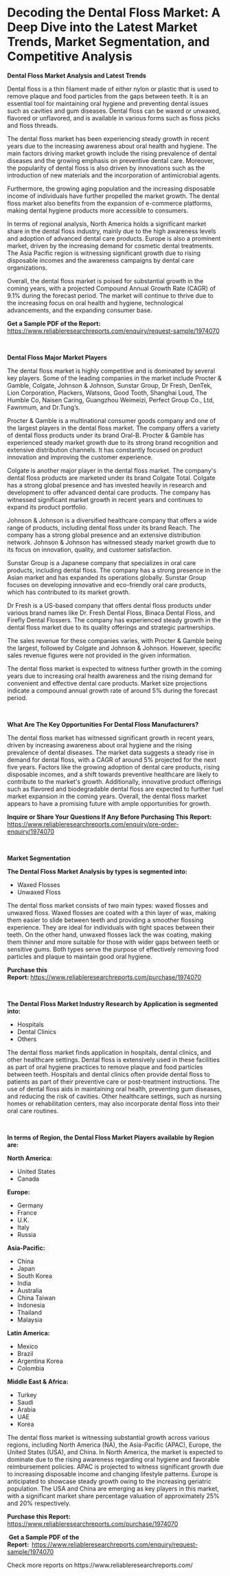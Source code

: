 <p><h1>Decoding the Dental Floss Market: A Deep Dive into the Latest Market Trends, Market Segmentation, and Competitive Analysis</h1></p><p><strong>Dental Floss Market Analysis and Latest Trends</strong></p>
<p><p>Dental floss is a thin filament made of either nylon or plastic that is used to remove plaque and food particles from the gaps between teeth. It is an essential tool for maintaining oral hygiene and preventing dental issues such as cavities and gum diseases. Dental floss can be waxed or unwaxed, flavored or unflavored, and is available in various forms such as floss picks and floss threads.</p><p>The dental floss market has been experiencing steady growth in recent years due to the increasing awareness about oral health and hygiene. The main factors driving market growth include the rising prevalence of dental diseases and the growing emphasis on preventive dental care. Moreover, the popularity of dental floss is also driven by innovations such as the introduction of new materials and the incorporation of antimicrobial agents.</p><p>Furthermore, the growing aging population and the increasing disposable income of individuals have further propelled the market growth. The dental floss market also benefits from the expansion of e-commerce platforms, making dental hygiene products more accessible to consumers.</p><p>In terms of regional analysis, North America holds a significant market share in the dental floss industry, mainly due to the high awareness levels and adoption of advanced dental care products. Europe is also a prominent market, driven by the increasing demand for cosmetic dental treatments. The Asia Pacific region is witnessing significant growth due to rising disposable incomes and the awareness campaigns by dental care organizations.</p><p>Overall, the dental floss market is poised for substantial growth in the coming years, with a projected Compound Annual Growth Rate (CAGR) of 9.1% during the forecast period. The market will continue to thrive due to the increasing focus on oral health and hygiene, technological advancements, and the expanding consumer base.</p></p>
<p><strong>Get a Sample PDF of the Report:&nbsp;</strong> <a href="https://www.reliableresearchreports.com/enquiry/request-sample/1974070">https://www.reliableresearchreports.com/enquiry/request-sample/1974070</a></p>
<p>&nbsp;</p>
<p><strong>Dental Floss Major Market Players</strong></p>
<p><p>The dental floss market is highly competitive and is dominated by several key players. Some of the leading companies in the market include Procter & Gamble, Colgate, Johnson & Johnson, Sunstar Group, Dr Fresh, DenTek, Lion Corporation, Plackers, Watsons, Good Tooth, Shanghai Loud, The Humble Co, Naisen Caring, Guangzhou Weimeizi, Perfect Group Co., Ltd, Fawnmum, and Dr.Tung’s.</p><p>Procter & Gamble is a multinational consumer goods company and one of the largest players in the dental floss market. The company offers a variety of dental floss products under its brand Oral-B. Procter & Gamble has experienced steady market growth due to its strong brand recognition and extensive distribution channels. It has constantly focused on product innovation and improving the customer experience.</p><p>Colgate is another major player in the dental floss market. The company's dental floss products are marketed under its brand Colgate Total. Colgate has a strong global presence and has invested heavily in research and development to offer advanced dental care products. The company has witnessed significant market growth in recent years and continues to expand its product portfolio.</p><p>Johnson & Johnson is a diversified healthcare company that offers a wide range of products, including dental floss under its brand Reach. The company has a strong global presence and an extensive distribution network. Johnson & Johnson has witnessed steady market growth due to its focus on innovation, quality, and customer satisfaction.</p><p>Sunstar Group is a Japanese company that specializes in oral care products, including dental floss. The company has a strong presence in the Asian market and has expanded its operations globally. Sunstar Group focuses on developing innovative and eco-friendly oral care products, which has contributed to its market growth.</p><p>Dr Fresh is a US-based company that offers dental floss products under various brand names like Dr. Fresh Dental Floss, Binaca Dental Floss, and Firefly Dental Flossers. The company has experienced steady growth in the dental floss market due to its quality offerings and strategic partnerships.</p><p>The sales revenue for these companies varies, with Procter & Gamble being the largest, followed by Colgate and Johnson & Johnson. However, specific sales revenue figures were not provided in the given information.</p><p>The dental floss market is expected to witness further growth in the coming years due to increasing oral health awareness and the rising demand for convenient and effective dental care products. Market size projections indicate a compound annual growth rate of around 5% during the forecast period.</p></p>
<p>&nbsp;</p>
<p><strong>What Are The Key Opportunities For Dental Floss Manufacturers?</strong></p>
<p><p>The dental floss market has witnessed significant growth in recent years, driven by increasing awareness about oral hygiene and the rising prevalence of dental diseases. The market data suggests a steady rise in demand for dental floss, with a CAGR of around 5% projected for the next five years. Factors like the growing adoption of dental care products, rising disposable incomes, and a shift towards preventive healthcare are likely to contribute to the market's growth. Additionally, innovative product offerings such as flavored and biodegradable dental floss are expected to further fuel market expansion in the coming years. Overall, the dental floss market appears to have a promising future with ample opportunities for growth.</p></p>
<p><strong>Inquire or Share Your Questions If Any Before Purchasing This Report:</strong> <a href="https://www.reliableresearchreports.com/enquiry/pre-order-enquiry/1974070">https://www.reliableresearchreports.com/enquiry/pre-order-enquiry/1974070</a></p>
<p>&nbsp;</p>
<p><strong>Market Segmentation</strong></p>
<p><strong>The Dental Floss Market Analysis by types is segmented into:</strong></p>
<p><ul><li>Waxed Flosses</li><li>Unwaxed Floss</li></ul></p>
<p><p>The dental floss market consists of two main types: waxed flosses and unwaxed floss. Waxed flosses are coated with a thin layer of wax, making them easier to slide between teeth and providing a smoother flossing experience. They are ideal for individuals with tight spaces between their teeth. On the other hand, unwaxed flosses lack the wax coating, making them thinner and more suitable for those with wider gaps between teeth or sensitive gums. Both types serve the purpose of effectively removing food particles and plaque to maintain good oral hygiene.</p></p>
<p><strong>Purchase this Report:&nbsp;</strong><a href="https://www.reliableresearchreports.com/purchase/1974070">https://www.reliableresearchreports.com/purchase/1974070</a></p>
<p>&nbsp;</p>
<p><strong>The Dental Floss Market Industry Research by Application is segmented into:</strong></p>
<p><ul><li>Hospitals</li><li>Dental Clinics</li><li>Others</li></ul></p>
<p><p>The dental floss market finds application in hospitals, dental clinics, and other healthcare settings. Dental floss is extensively used in these facilities as part of oral hygiene practices to remove plaque and food particles between teeth. Hospitals and dental clinics often provide dental floss to patients as part of their preventive care or post-treatment instructions. The use of dental floss aids in maintaining oral health, preventing gum diseases, and reducing the risk of cavities. Other healthcare settings, such as nursing homes or rehabilitation centers, may also incorporate dental floss into their oral care routines.</p></p>
<p>&nbsp;</p>
<p><strong>In terms of Region, the Dental Floss Market Players available by Region are:</strong></p>
<p>
    <p> <strong> North America: </strong>
        <ul>
            <li>United States</li>
            <li>Canada</li>
        </ul>
        </p> 
    <p> <strong> Europe: </strong>
        <ul>
            <li>Germany</li>
            <li>France</li>
            <li>U.K.</li>
            <li>Italy</li>
            <li>Russia</li>
        </ul>
        </p> 
    <p> <strong> Asia-Pacific: </strong>
        <ul>
            <li>China</li>
            <li>Japan</li>
            <li>South Korea</li>
            <li>India</li>
            <li>Australia</li>
            <li>China Taiwan</li>
            <li>Indonesia</li>
            <li>Thailand</li>
            <li>Malaysia</li>
        </ul>
        </p> 
    <p> <strong> Latin America: </strong>
        <ul>
            <li>Mexico</li>
            <li>Brazil</li>
            <li>Argentina Korea</li>
            <li>Colombia</li>
        </ul>
        </p> 
    <p> <strong> Middle East & Africa: </strong>
        <ul>
            <li>Turkey</li>
            <li>Saudi</li>
            <li>Arabia</li>
            <li>UAE</li>
            <li>Korea</li>
        </ul>
    </p>
    </p>
<p><p>The dental floss market is witnessing substantial growth across various regions, including North America (NA), the Asia-Pacific (APAC), Europe, the United States (USA), and China. In North America, the market is expected to dominate due to the rising awareness regarding oral hygiene and favorable reimbursement policies. APAC is projected to witness significant growth due to increasing disposable income and changing lifestyle patterns. Europe is anticipated to showcase steady growth owing to the increasing geriatric population. The USA and China are emerging as key players in this market, with a significant market share percentage valuation of approximately 25% and 20% respectively.</p></p>
<p><strong>Purchase this Report: </strong><a href="https://www.reliableresearchreports.com/purchase/1974070">https://www.reliableresearchreports.com/purchase/1974070</a></p>
<p>&nbsp;<strong>Get a Sample PDF of the Report:&nbsp;&nbsp;</strong><a href="https://www.reliableresearchreports.com/enquiry/request-sample/1974070">https://www.reliableresearchreports.com/enquiry/request-sample/1974070</a></p>
<p><strong></strong></p>
<p>Check more reports on https://www.reliableresearchreports.com/</p>